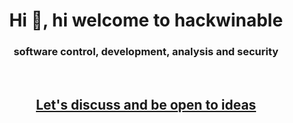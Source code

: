 <h1 align="center">Hi 👋, hi welcome to hackwinable</h1>
<h3 align="center">software control, development, analysis and security</h3><br>
<h2 align="center"><a href="https://github.com/hackwinable/.github/discussions">Let's discuss and be open to ideas</a></h2>
